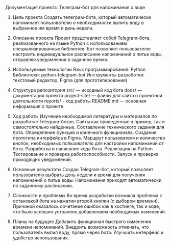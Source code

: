 Документация проекта: Телеграм-бот для напоминания о воде
1. Цель проекта
Создать телеграм-бота, который автоматически напоминает пользователю о необходимости выпить воду в выбранное им время и день недели.

2. Описание проекта
Проект представляет собой Telegram-бота, реализованного на языке Python с использованием специализированных библиотек. Бот позволяет пользователю настроить индивидуальное расписание напоминаний о питье воды, отправляя уведомления в заданное время.

3. Используемые технологии
Язык программирования: Python
Библиотеки: python-telegram-bot
Инструменты разработки: текстовый редактор, Figma (для прототипирования)
4. Структура репозитория
src/ — исходный код бота
docs/ — документация проекта
project-site/ — файлы для сайта о проектной деятельности
reports/ - ход работы
README.md — основная информация о проекте
5. Ход работы
Изучение необходимой литературы и материалов по разработке Telegram-ботов. Сайты как приведенные в пример, так и самостоятельно найденные.
Составление технического задания для бота. Определение функций и конечного функционала.
Создание прототипа интерфейса в Figma. Маршрут пользователя и количество кнопок, необходимых пользователю для настройки напоминаний от бота.
Разработка и написание кода бота. Реализация на Python.
Тестирование и проверка работоспособности. Запуск и проверка приходящих уведомлений.
6. Основные результаты
Создан Telegram-бот, который позволяет пользователю выбрать день недели и время для получения напоминаний о питье воды. Напоминания приходят автоматически по заданному расписанию.

7. Сложности и проблемы
Во время разработки возникла проблема с остановкой бота на нажатии второй кнопки (с выбором времени). Причиной оказалось сочетание ошибок как в хостинге, так и коде, что было успешно устранено добавлением необходимых изменений.

8. Планы на будущее
Добавить функционал быстрого изменения времени напоминаний.
Внедрить возможность отмечать, что пользователь выпил воду, прямо через бота.
Улучшить интерфейс и удобство использования.
